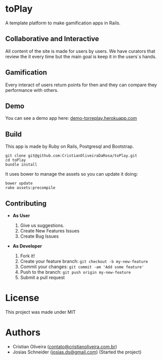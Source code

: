 # toPlay

A template platform to make gamification apps in Rails.

## Collaborative and Interactive
All content of the site is made for users by users. We have curators that review the it
every time but the main goal is keep it in the users`s hands.

## Gamification
Every interact of users return points for then and they can compare they performance
with others.

## Demo
You can see a demo app here: [demo-torreplay.herokuapp.com](http://demo-torreplay.herokuapp.com/)

## Build

This app is made by Ruby on Rails, Postgresql and Bootstrap.

```
git clone git@github.com:CristianOliveiraDaRosa/toPlay.git
cd toPlay
bundle install
```
It uses bower to manage the assets so you can update it doing:

```
bower update
rake assets:precompile
```
## Contributing

- **As User**

   1. Give us suggestions.
   2. Create New Features Issues
   3. Create Bug Issues


- **As Developer**
   1. Fork it!
   2. Create your feature branch: `git checkout -b my-new-feature`
   3. Commit your changes: `git commit -am 'Add some feature'`
   4. Push to the branch: `git push origin my-new-feature`
   5. Submit a pull request


# License
This project was made under MIT

# Authors
* Cristian Oliveira (contato@cristianoliveira.com.br)
* Josias Schneider (josias.ds@gmail.com) (Started the project)
